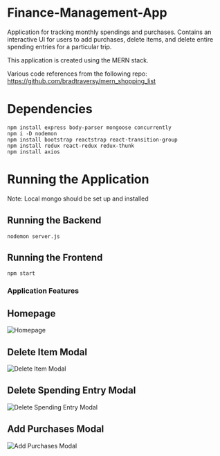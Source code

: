 # Finance-Management-App

Application for tracking monthly spendings and purchases. Contains an interactive UI for users to add purchases, delete items, and delete entire spending entries for a particular trip. 

This application is created using the MERN stack.

Various code references from the following repo:
https://github.com/bradtraversy/mern_shopping_list

# Dependencies

```
npm install express body-parser mongoose concurrently
npm i -D nodemon
npm install bootstrap reactstrap react-transition-group
npm install redux react-redux redux-thunk
npm install axios
```
# Running the Application

Note: Local mongo should be set up and installed

## Running the Backend

```
nodemon server.js
```

## Running the Frontend

```
npm start
```

### Application Features

## Homepage

![Homepage](https://user-images.githubusercontent.com/22532766/126934785-6a4086ab-7906-4b98-8af6-743acb8c9b04.PNG)

## Delete Item Modal

![Delete Item Modal](https://user-images.githubusercontent.com/22532766/126934820-b11adac5-ba21-40e9-878c-2f92718429ee.PNG)

## Delete Spending Entry Modal

![Delete Spending Entry Modal](https://user-images.githubusercontent.com/22532766/126934839-8220fba8-2630-4d28-bbc0-6f5af8ad12af.PNG)

## Add Purchases Modal

![Add Purchases Modal](https://user-images.githubusercontent.com/22532766/126934850-df094850-6411-47e5-a74d-e867f2b43ceb.PNG)



